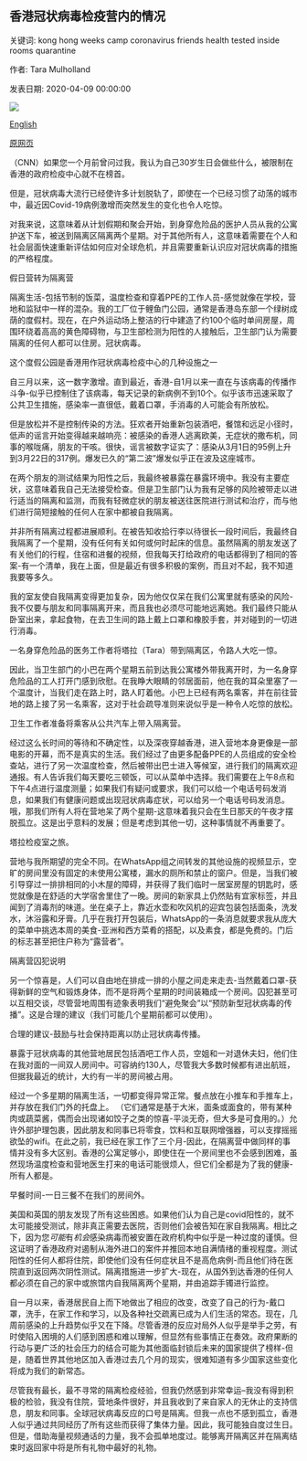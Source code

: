 ## 香港冠状病毒检疫营内的情况

关键词: kong hong weeks camp coronavirus friends health tested inside rooms quarantine

作者: Tara Mulholland

发表日期: 2020-04-09 00:00:00

![](https://cdn.cnn.com/cnnnext/dam/assets/200408172822-hk-quarantine-camp-super-tease.jpg)

[English](What%20it%27s%20like%20inside%20a%20Hong%20Kong%20coronavirus%20quarantine%20camp.md)

[原网页](https://edition.cnn.com/2020/04/09/homepage2/hong-kong-coronavirus-quarantine-diary-intl-hnk/index.html)

（CNN）如果您一个月前曾问过我，我认为自己30岁生日会做些什么，被限制在香港的政府检疫中心就不在榜首。

但是，冠状病毒大流行已经使许多计划脱轨了，即使在一个已经习惯了动荡的城市中，最近因Covid-19病例激增而突然发生的变化也令人吃惊。

对我来说，这意味着从计划假期和聚会开始，到身穿危险品的医护人员从我的公寓护送下车，被送到隔离区隔离两个星期。对于其他所有人，这意味着需要在个人和社会层面快速重新评估如何应对全球危机，并且需要重新认识应对冠状病毒的措施的严格程度。

假日营转为隔离营

隔离生活-包括节制的饭菜，温度检查和穿着PPE的工作人员-感觉就像在学校，营地和监狱中一样的混杂。我的工厂位于鲤鱼门公园，通常是香港岛东部一个绿树成荫的度假村。现在，在户外运动场上整洁的行中建造了约100个临时单间房屋，周围环绕着高高的黄色障碍物，与卫生部检测为阳性的人接触后，卫生部门认为需要隔离的任何人都可以住房。冠状病毒。

这个度假公园是香港用作冠状病毒检疫中心的几种设施之一

自三月以来，这一数字激增。直到最近，香港-自1月以来一直在与该病毒的传播作斗争-似乎已控制住了该病毒，每天记录的新病例不到10个。似乎该市迅速采取了公共卫生措施，感染率一直很低，戴着口罩，手消毒的人可能会有所放松。

但是放松并不是控制传染的方法。狂欢者开始重新包装酒吧，餐馆和远足小径时，低声的谣言开始变得越来越响亮：被感染的香港人逃离欧美，无症状的撒布机，同事的喉咙痛，朋友的干咳。很快，谣言被数字证实了：感染从3月1日的95例上升到3月22日的317例。爆发已久的“第二波”爆发似乎正在波及这座城市。

在两个朋友的测试结果为阳性之后，我最终被暴露在暴露环境中。我没有主要症状，这意味着我自己无法接受检查。但是卫生部门认为我有足够的风险被带走以进行适当的隔离和监测，而我有轻微症状的朋友被送往医院进行测试和治疗，而与他们进行简短接触的任何人在家中都被自我隔离。

并非所有隔离过程都进展顺利。在被告知收拾行李以待很长一段时间后，我最终自我隔离了一个星期，没有任何有关如何或何时起床的信息。虽然隔离的朋友发送了有关他们的行程，住宿和进餐的视频，但我每天打给政府的电话都得到了相同的答案-有一个清单，我在上面，但是最近有很多积极的案例，而且对不起，我不知道我要等多久。

我的室友使自我隔离变得更加复杂，因为他仅仅呆在我们公寓里就有感染的风险-我不仅要与朋友和同事隔离开来，而且我也必须尽可能地远离她。我们最终只能从卧室出来，拿起食物，在去卫生间的路上戴上口罩和橡胶手套，并对碰到的一切进行消毒。

一名身穿危险品的医务工作者将塔拉（Tara）带到隔离区，令路人大吃一惊。

因此，当卫生部门的小巴在两个星期五前到达我公寓楼外带我离开时，为一名身穿危险品的工人打开门感到欣慰。在我睁大眼睛的邻居面前，他在我的耳朵里塞了一个温度计，当我们走在路上时，路人盯着他。小巴上已经有两名乘客，并在前往营地的路上接了另一名乘客，这对于社会疏导准则来说似乎是一种令人吃惊的放松。

卫生工作者准备将乘客从公共汽车上带入隔离营。

经过这么长时间的等待和不确定性，以及深夜穿越香港，进入营地本身更像是一部电影的开幕，而不是真实的生活。我们经过了由更多配备PPE的人员组成的安全检查站，进行了另一次温度检查，然后被带出巴士进入等候室，进行我们的隔离欢迎通报。有人告诉我们每天要吃三顿饭，可以从菜单中选择。我们需要在上午8点和下午4点进行温度测量；如果我们有疑问或要求，我们可以给一个电话号码发消息，如果我们有健康问题或出现冠状病毒症状，可以给另一个电话号码发消息。哦，那我们所有人将在营地呆了两个星期-这意味着我只会在生日那天的午夜才摆脱孤立。这是出乎意料的发展；但是考虑到其他一切，这种事情就不再重要了。

塔拉检疫室之旅。

营地与我所期望的完全不同。在WhatsApp组之间转发的其他设施的视频显示，空旷的房间里没有固定的未使用公寓楼，漏水的厕所和禁止的窗户。但是，当我们被引导穿过一排排相同的小木屋的障碍，并获得了我们临时一居室房屋的钥匙时，感觉就像是在舒适的大学宿舍里住了一晚。房间的新家具上仍然贴有宜家标签，并且闻到了消毒剂的味道。坐在桌子上，靠近水壶和吹风机的迎宾包装包括面条，洗发水，沐浴露和牙膏。几乎在我打开包装后，WhatsApp的一条消息就要求我从庞大的菜单中挑选本周的美食-亚洲和西方菜肴的搭配，以及素食，都是免费的。门后的标志甚至把住户称为“露营者”。

隔离营囚犯说明

另一个惊喜是，人们可以自由地在排成一排的小屋之间走来走去-当然戴着口罩-获得新鲜的空气和锻炼身体，而不是将两个星期的时间装箱成一个房间。囚犯甚至可以互相交谈，尽管营地周围有迹象表明我们“避免聚会”以“预防新型冠状病毒的传播”。这是合理的建议（我们可能几个星期前都可以使用）。

合理的建议-鼓励与社会保持距离以防止冠状病毒传播。

暴露于冠状病毒的其他营地居民包括酒吧工作人员，空姐和一对退休夫妇，他们住在我对面的一间双人房间中。可容纳约130人，尽管我大多数时候都有进出航班，但据我最近的统计，大约有一半的房间被占用。

经过一个多星期的隔离生活，一切都变得异常正常。餐点放在小推车和手推车上，并存放在我们门外的托盘上。 （它们通常是基于大米，面条或面食的，带有某种肉或蔬菜酱，偶而会出现诸如饺子之类的惊喜-平淡无奇，但大多是可食用的。）允许外部护理包裹，因此朋友和同事已将零食，饮料和互联网增强器，可以支撑摇摇欲坠的wifi。在此之前，我已经在家工作了三个月-因此，在隔离营中做同样的事情并没有多大区别。香港的公寓足够小，即使住在一个房间里也不会感到困难，虽然现场温度检查和营地医生打来的电话可能很烦人，但它们全都是为了我的健康-所有人都是。

早餐时间-一日三餐不在我们的房间外。

美国和英国的朋友发现了所有这些困惑。如果他们认为自己是covid阳性的，就不太可能接受测试，除非真正需要去医院，否则他们会被告知在家自我隔离。相比之下，因为您*可能*有*机会*感染病毒而被安置在政府机构中似乎是一种过度的谨慎。但这证明了香港政府对遏制从海外进口的案件并推回本地自满情绪的重视程度。测试阳性的任何人都将住院，即使他们没有任何症状且不是高危病例-而且他们待在医院直到返回两次阴性测试。隔离措施进一步扩大-现在，从国外到达香港的任何人都必须在自己的家中或旅馆内自我隔离两个星期，并由追踪手镯进行监控。

自一月以来，香港居民自上而下地做出了相应的改变，改变了自己的行为-戴口罩，洗手，在家工作和学习，以及各种社交疏离已成为人们生活的常态。现在，几周前感染的上升趋势似乎又在下降。尽管香港的反应对局外人似乎是举手之劳，有时使陷入困境的人们感到困惑和难以理解，但显然有些事情正在奏效。政府果断的行动与更广泛的社会压力的结合可能为其他面临封锁后未来的国家提供了榜样-但是，随着世界其他地区加入香港过去几个月的现实，很难知道有多少国家这些变化将成为我们的新常态。

尽管我有最长，最不寻常的隔离检疫经验，但我仍然感到非常幸运–我没有得到积极的检验，我没有住院，营地条件很好，并且我收到了来自家人的无休止的支持信息，朋友和同事。全球冠状病毒反应的口号是隔离。但我一点也不感到孤立，香港人似乎通过共同经历了所有这些而获得了集体力量。因此，我可能独自度过生日。但是，借助海量视频通话的力量，我不会孤单地度过。能够离开隔离区并在隔离结束时返回家中将是所有礼物中最好的礼物。